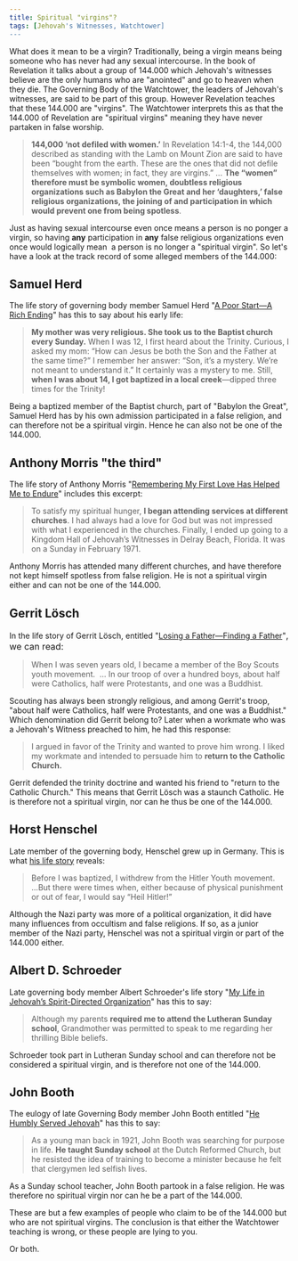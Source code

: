 ```yaml
---
title: Spiritual "virgins"?
tags: [Jehovah's Witnesses, Watchtower]
---
```

What does it mean to be a virgin? Traditionally, being a virgin means being someone who has never had any sexual intercourse. In the book of Revelation it talks about a group of 144.000 which Jehovah's witnesses believe are the only humans who are "anointed" and go to heaven when they die. The Governing Body of the Watchtower, the leaders of Jehovah's witnesses, are said to be part of this group. However Revelation teaches that these 144.000 are "virgins". The Watchtower interprets this as that the 144.000 of Revelation are "spiritual virgins" meaning they have never partaken in false worship.

> **144,000 ‘not defiled with women.’** In Revelation 14:1-4, the 144,000 described as standing with the Lamb on Mount Zion are said to have been “bought from the earth. These are the ones that did not defile themselves with women; in fact, they are virgins.” ... **The “women” therefore must be symbolic women, doubtless religious organizations such as Babylon the Great and her ‘daughters,’ false religious organizations, the joining of and participation in which would prevent one from being spotless**.

Just as having sexual intercourse even once means a person is no ponger a virgin, so having **any** participation in **any** false religious organizations even once would logically mean  a person is no longer a "spiritual virgin". So let's have a look at the track record of some alleged members of the 144.000:

## Samuel Herd

The life story of governing body member Samuel Herd "[A Poor Start—A Rich Ending](https://wol.jw.org/en/wol/d/r1/lp-e/2018401#h=9)" has this to say about his early life:

> **My mother was very religious. She took us to the Baptist church every Sunday.** When I was 12, I first heard about the Trinity. Curious, I asked my mom: “How can Jesus be both the Son and the Father at the same time?” I remember her answer: “Son, it’s a mystery. We’re not meant to understand it.” It certainly was a mystery to me. Still, **when I was about 14, I got baptized in a local creek**—dipped three times for the Trinity!

Being a baptized member of the Baptist church, part of "Babylon the Great", Samuel Herd has by his own admission participated in a false religion, and can therefore not be a spiritual virgin. Hence he can also not be one of the 144.000.

## Anthony Morris "the third"

The life story of Anthony Morris "[Remembering My First Love Has Helped Me to Endure](https://wol.jw.org/en/wol/d/r1/lp-e/2015361#h=12)" includes this excerpt:

> To satisfy my spiritual hunger, **I began attending services at different churches**. I had always had a love for God but was not impressed with what I experienced in the churches. Finally, I ended up going to a Kingdom Hall of Jehovah’s Witnesses in Delray Beach, Florida. It was on a Sunday in February 1971.

Anthony Morris has attended many different churches, and have therefore not kept himself spotless from false religion. He is not a spiritual virgin either and can not be one of the 144.000.

## Gerrit Lösch

In the life story of Gerrit Lösch, entitled "[Losing a Father​—Finding a Father](https://wol.jw.org/en/wol/d/r1/lp-e/2014525#h=11)"<span style="font-size: 16px;">, we can read:</span>

> When I was seven years old, I became a member of the Boy Scouts youth movement.  ... In our troop of over a hundred boys, about half were Catholics, half were Protestants, and one was a Buddhist.

Scouting has always been strongly religious, and among Gerrit's troop, "about half were Catholics, half were Protestants, and one was a Buddhist." Which denomination did Gerrit belong to? Later when a workmate who was a Jehovah's Witness preached to him, he had this response:

> I argued in favor of the Trinity and wanted to prove him wrong. I liked my workmate and intended to persuade him to **return to the Catholic Church.**

Gerrit defended the trinity doctrine and wanted his friend to "return to the Catholic Church." This means that Gerrit Lösch was a staunch Catholic. He is therefore not a spiritual virgin, nor can he thus be one of the 144.000.

## Horst Henschel

Late member of the governing body, Henschel grew up in Germany. This is what [his life story](https://wol.jw.org/en/wol/d/r1/lp-e/101998125) reveals:

> Before I was baptized, I withdrew from the Hitler Youth movement. ...But there were times when, either because of physical punishment or out of fear, I would say “Heil Hitler!”

Although the Nazi party was more of a political organization, it did have many influences from occultism and false religions. If so, as a junior member of the Nazi party, Henschel was not a spiritual virgin or part of the 144.000 either.

## Albert D. Schroeder

Late governing body member Albert Schroeder's life story "[My Life in Jehovah’s Spirit-Directed Organization](https://www.jw.org/finder?wtlocale=E&docid=1988164&srctype=wol&srcid=share&par=8)" has this to say:

> Although my parents **required me to attend the Lutheran Sunday school**, Grandmother was permitted to speak to me regarding her thrilling Bible beliefs.

Schroeder took part in Lutheran Sunday school and can therefore not be considered a spiritual virgin, and is therefore not one of the 144.000.

## John Booth

The eulogy of late Governing Body member John Booth entitled "[He Humbly Served Jehovah](https://wol.jw.org/en/wol/d/r1/lp-e/1996448#h=3)" has this to say:

> As a young man back in 1921, John Booth was searching for purpose in life. **He taught Sunday school** at the Dutch Reformed Church, but he resisted the idea of training to become a minister because he felt that clergymen led selfish lives.

As a Sunday school teacher, John Booth partook in a false religion. He was therefore no spiritual virgin nor can he be a part of the 144.000. 

These are but a few examples of people who claim to be of the 144.000 but who are not spiritual virgins. The conclusion is that either the Watchtower teaching is wrong, or these people are lying to you. 

Or both.
